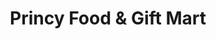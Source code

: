 ---
title: "Princy Food & Gift Mart"
url: /warner-robins/princy-food-und-gift-mart/
shop: Lebensmittel
---